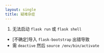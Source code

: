 ```yaml
---
layout: single
title: 疑难杂症
---
```

1. 无法启动 `flask run` 或 `flask shell`
- [不确定]导入 `flask-bootstrap` 出错导致
- 需 `deactive` 然后 `source /env/bin/activate`

